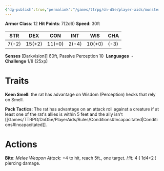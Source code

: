 ```yaml
---
{"dg-publish":true,"permalink":"/games/ttrpg/dn-d5e/player-aids/monsters/giant-rat/","tags":["ttrpg/dnd/5e","statblock","Monster"],"noteIcon":""}
---
```



**Armor Class**:  12
**Hit Points**:  7(2d6)
**Speed**: 30ft

|  STR   | DEX    | CON | INT| WIS | CHA |
| --- | --- | --- | --- | --- | --- | 
| 7(-2)    | 15(+2)    | 11(+0)     | 2(-4) | 10(+0) | (-3)|

**Senses** [Darkvision]] 60ft, Passive Perception 10 
**Languages**   -
**Challenge** 1/8 (25xp)

# Traits
**Keen Smell**: the rat has advantage on Wisdom (Perception) hecks that rely on Smell. 

**Pack Tactics**: The rat has advantage on an attack roll against a creature if at least one of the rat's allies is within 5 feet and the ally isn't [[Games/TTRPG/DnD5e/PlayerAids/Rules/Conditions#Incapacitated\|Conditions#Incapacitated]].

# Actions
**Bite**: *Melee Weapon Attack*: +4 to hit, reach 5ft., one target. *Hit:* 4 ( 1d4+2 ) piercing damage. 

